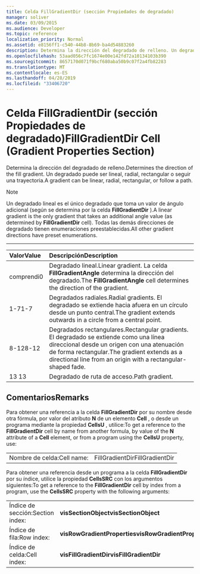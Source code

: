 ```yaml
---
title: Celda FillGradientDir (sección Propiedades de degradado)
manager: soliver
ms.date: 03/09/2015
ms.audience: Developer
ms.topic: reference
localization_priority: Normal
ms.assetid: e8156ff1-c540-44b8-8b69-ba4d54883260
description: Determina la dirección del degradado de relleno. Un degradado puede ser lineal, radial, rectangular o seguir una trayectoria.
ms.openlocfilehash: 53aad056c7fc1674e00e142fd72a10134103b390
ms.sourcegitcommit: 8657170d071f9bcf680aba50b9c07f2a4fb82283
ms.translationtype: MT
ms.contentlocale: es-ES
ms.lasthandoff: 04/28/2019
ms.locfileid: "33406720"
---
```

# <a name="fillgradientdir-cell-gradient-properties-section"></a><span data-ttu-id="4fd07-104">Celda FillGradientDir (sección Propiedades de degradado)</span><span class="sxs-lookup"><span data-stu-id="4fd07-104">FillGradientDir Cell (Gradient Properties Section)</span></span>

<span data-ttu-id="4fd07-105">Determina la dirección del degradado de relleno.</span><span class="sxs-lookup"><span data-stu-id="4fd07-105">Determines the direction of the fill gradient.</span></span> <span data-ttu-id="4fd07-106">Un degradado puede ser lineal, radial, rectangular o seguir una trayectoria.</span><span class="sxs-lookup"><span data-stu-id="4fd07-106">A gradient can be linear, radial, rectangular, or follow a path.</span></span> 
  
> [!NOTE]
> <span data-ttu-id="4fd07-107">Un degradado lineal es el único degradado que toma un valor de ángulo adicional (según se determina por la celda **FillGradientDir** ).</span><span class="sxs-lookup"><span data-stu-id="4fd07-107">A linear gradient is the only gradient that takes an additional angle value (as determined by **FillGradientDir** cell).</span></span> <span data-ttu-id="4fd07-108">Todas las demás direcciones de degradado tienen enumeraciones preestablecidas.</span><span class="sxs-lookup"><span data-stu-id="4fd07-108">All other gradient directions have preset enumerations.</span></span> 
  
****

|<span data-ttu-id="4fd07-109">**Valor**</span><span class="sxs-lookup"><span data-stu-id="4fd07-109">**Value**</span></span>|<span data-ttu-id="4fd07-110">**Descripción**</span><span class="sxs-lookup"><span data-stu-id="4fd07-110">**Description**</span></span>|
|:-----|:-----|
|<span data-ttu-id="4fd07-111">comprendi</span><span class="sxs-lookup"><span data-stu-id="4fd07-111">0</span></span>  <br/> |<span data-ttu-id="4fd07-112">Degradado lineal.</span><span class="sxs-lookup"><span data-stu-id="4fd07-112">Linear gradient.</span></span> <span data-ttu-id="4fd07-113">La celda **FillGradientAngle** determina la dirección del degradado.</span><span class="sxs-lookup"><span data-stu-id="4fd07-113">The **FillGradientAngle** cell determines the direction of the gradient.</span></span>  <br/> |
|<span data-ttu-id="4fd07-114">1-7</span><span class="sxs-lookup"><span data-stu-id="4fd07-114">1-7</span></span>  <br/> |<span data-ttu-id="4fd07-115">Degradados radiales.</span><span class="sxs-lookup"><span data-stu-id="4fd07-115">Radial gradients.</span></span> <span data-ttu-id="4fd07-116">El degradado se extiende hacia afuera en un círculo desde un punto central.</span><span class="sxs-lookup"><span data-stu-id="4fd07-116">The gradient extends outwards in a circle from a central point.</span></span>  <br/> |
|<span data-ttu-id="4fd07-117">8-12</span><span class="sxs-lookup"><span data-stu-id="4fd07-117">8-12</span></span>  <br/> |<span data-ttu-id="4fd07-118">Degradados rectangulares.</span><span class="sxs-lookup"><span data-stu-id="4fd07-118">Rectangular gradients.</span></span> <span data-ttu-id="4fd07-119">El degradado se extiende como una línea direccional desde un origen con una atenuación de forma rectangular.</span><span class="sxs-lookup"><span data-stu-id="4fd07-119">The gradient extends as a directional line from an origin with a rectangular-shaped fade.</span></span>  <br/> |
|<span data-ttu-id="4fd07-120">13 </span><span class="sxs-lookup"><span data-stu-id="4fd07-120">13</span></span>  <br/> |<span data-ttu-id="4fd07-121">Degradado de ruta de acceso.</span><span class="sxs-lookup"><span data-stu-id="4fd07-121">Path gradient.</span></span>  <br/> |
   
## <a name="remarks"></a><span data-ttu-id="4fd07-122">Comentarios</span><span class="sxs-lookup"><span data-stu-id="4fd07-122">Remarks</span></span>

<span data-ttu-id="4fd07-123">Para obtener una referencia a la celda **FillGradientDir** por su nombre desde otra fórmula, por valor del atributo **N** de un elemento **Cell** , o desde un programa mediante la propiedad **CellsU** , utilice:</span><span class="sxs-lookup"><span data-stu-id="4fd07-123">To get a reference to the **FillGradientDir** cell by name from another formula, by value of the **N** attribute of a **Cell** element, or from a program using the **CellsU** property, use:</span></span> 
  
|||
|:-----|:-----|
| <span data-ttu-id="4fd07-124">Nombre de celda:</span><span class="sxs-lookup"><span data-stu-id="4fd07-124">Cell name:</span></span>  <br/> | <span data-ttu-id="4fd07-125">FillGradientDir</span><span class="sxs-lookup"><span data-stu-id="4fd07-125">FillGradientDir</span></span>  <br/> |
   
<span data-ttu-id="4fd07-126">Para obtener una referencia desde un programa a la celda **FillGradientDir** por su índice, utilice la propiedad **CellsSRC** con los argumentos siguientes:</span><span class="sxs-lookup"><span data-stu-id="4fd07-126">To get a reference to the **FillGradientDir** cell by index from a program, use the **CellsSRC** property with the following arguments:</span></span> 
  
|||
|:-----|:-----|
| <span data-ttu-id="4fd07-127">Índice de sección:</span><span class="sxs-lookup"><span data-stu-id="4fd07-127">Section index:</span></span>  <br/> |<span data-ttu-id="4fd07-128">**visSectionObject**</span><span class="sxs-lookup"><span data-stu-id="4fd07-128">**visSectionObject**</span></span> <br/> |
| <span data-ttu-id="4fd07-129">Índice de fila:</span><span class="sxs-lookup"><span data-stu-id="4fd07-129">Row index:</span></span>  <br/> |<span data-ttu-id="4fd07-130">**visRowGradientProperties**</span><span class="sxs-lookup"><span data-stu-id="4fd07-130">**visRowGradientProperties**</span></span> <br/> |
| <span data-ttu-id="4fd07-131">Índice de celda:</span><span class="sxs-lookup"><span data-stu-id="4fd07-131">Cell index:</span></span>  <br/> |<span data-ttu-id="4fd07-132">**visFillGradientDir**</span><span class="sxs-lookup"><span data-stu-id="4fd07-132">**visFillGradientDir**</span></span> <br/> |
   

